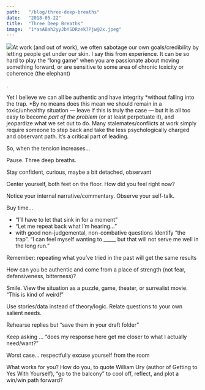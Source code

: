 ```yaml
---
path:	"/blog/three-deep-breaths"
date:	"2018-05-22"
title:	"Three Deep Breaths"
image:	"1*asABah2yyJbYSDRzek7Pjw@2x.jpeg"
---
```


![](/images/1*asABah2yyJbYSDRzek7Pjw@2x.jpeg)At work (and out of work), we often sabotage our own goals/credibility by letting people get under our skin. I say this from experience. It can be so hard to play the “long game” when you are passionate about moving something forward, or are sensitive to some area of chronic toxicity or coherence (the elephant)

.

Yet I believe we can all be authentic and have integrity *without falling into the trap. *By no means does this mean we should remain in a toxic/unhealthy situation — leave if this is truly the case — but it is all too easy to become *part of the problem* (or at least perpetuate it), and jeopardize what we set out to do. Many stalemates/conflicts at work simply require someone to step back and take the less psychologically charged and observant path. It’s a critical part of leading.

So, when the tension increases…

Pause. Three deep breaths.

Stay confident, curious, maybe a bit detached, observant

Center yourself, both feet on the floor. How did you feel right now?

Notice your internal narrative/commentary. Observe your self-talk.

Buy time…

* “I’ll have to let that sink in for a moment”
* “Let me repeat back what I’m hearing…”
* with good non-judgemental, non-combative questions
Identify “the trap”. “I can feel myself wanting to \_\_\_\_\_ but that will not serve me well in the long run.”

Remember: repeating what you’ve tried in the past will get the same results

How can you be authentic and come from a place of strength (not fear, defensiveness, bitterness)?

Smile. View the situation as a puzzle, game, theater, or surrealist movie. “This is kind of weird!”

Use stories/data instead of theory/logic. Relate questions to your own salient needs.

Rehearse replies but “save them in your draft folder”

Keep asking … “does my response here get me closer to what I actually need/want?”

Worst case… respectfully excuse yourself from the room

What works for you? How do you, to quote William Ury (author of Getting to Yes With Yourself), “go to the balcony” to cool off, reflect, and plot a win/win path forward?

